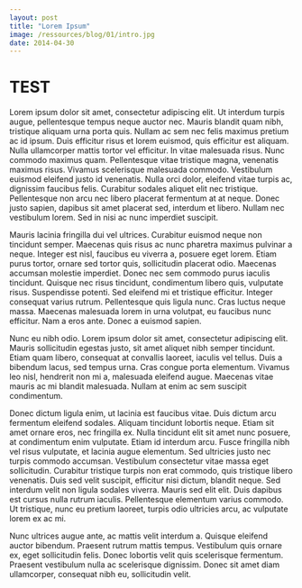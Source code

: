 ```yaml
---
layout: post
title: "Lorem Ipsum"
image: /ressources/blog/01/intro.jpg
date: 2014-04-30
---
```


# TEST


Lorem ipsum dolor sit amet, consectetur adipiscing elit. Ut interdum turpis augue, pellentesque tempus neque auctor nec. Mauris blandit quam nibh, tristique aliquam urna porta quis. Nullam ac sem nec felis maximus pretium ac id ipsum. Duis efficitur risus et lorem euismod, quis efficitur est aliquam. Nulla ullamcorper mattis tortor vel efficitur. In vitae malesuada risus. Nunc commodo maximus quam. Pellentesque vitae tristique magna, venenatis maximus risus. Vivamus scelerisque malesuada commodo. Vestibulum euismod eleifend justo id venenatis. Nulla orci dolor, eleifend vitae turpis ac, dignissim faucibus felis. Curabitur sodales aliquet elit nec tristique. Pellentesque non arcu nec libero placerat fermentum at at neque. Donec justo sapien, dapibus sit amet placerat sed, interdum et libero. Nullam nec vestibulum lorem. Sed in nisi ac nunc imperdiet suscipit.

Mauris lacinia fringilla dui vel ultrices. Curabitur euismod neque non tincidunt semper. Maecenas quis risus ac nunc pharetra maximus pulvinar a neque. Integer est nisl, faucibus eu viverra a, posuere eget lorem. Etiam purus tortor, ornare sed tortor quis, sollicitudin placerat odio. Maecenas accumsan molestie imperdiet. Donec nec sem commodo purus iaculis tincidunt. Quisque nec risus tincidunt, condimentum libero quis, vulputate risus. Suspendisse potenti. Sed eleifend mi et tristique efficitur. Integer consequat varius rutrum. Pellentesque quis ligula nunc. Cras luctus neque massa. Maecenas malesuada lorem in urna volutpat, eu faucibus nunc efficitur. Nam a eros ante. Donec a euismod sapien.

Nunc eu nibh odio. Lorem ipsum dolor sit amet, consectetur adipiscing elit. Mauris sollicitudin egestas justo, sit amet aliquet nibh semper tincidunt. Etiam quam libero, consequat at convallis laoreet, iaculis vel tellus. Duis a bibendum lacus, sed tempus urna. Cras congue porta elementum. Vivamus leo nisl, hendrerit non mi a, malesuada eleifend augue. Maecenas vitae mauris ac mi blandit malesuada. Nullam at enim ac sem suscipit condimentum.

Donec dictum ligula enim, ut lacinia est faucibus vitae. Duis dictum arcu fermentum eleifend sodales. Aliquam tincidunt lobortis neque. Etiam sit amet ornare eros, nec fringilla ex. Nulla tincidunt elit sit amet nunc posuere, at condimentum enim vulputate. Etiam id interdum arcu. Fusce fringilla nibh vel risus vulputate, et lacinia augue elementum. Sed ultricies justo nec turpis commodo accumsan. Vestibulum consectetur vitae massa eget sollicitudin. Curabitur tristique turpis non erat commodo, quis tristique libero venenatis. Duis sed velit suscipit, efficitur nisi dictum, blandit neque. Sed interdum velit non ligula sodales viverra. Mauris sed elit elit. Duis dapibus est cursus nulla rutrum iaculis. Pellentesque elementum varius commodo. Ut tristique, nunc eu pretium laoreet, turpis odio ultricies arcu, ac vulputate lorem ex ac mi.

Nunc ultrices augue ante, ac mattis velit interdum a. Quisque eleifend auctor bibendum. Praesent rutrum mattis tempus. Vestibulum quis ornare ex, eget sollicitudin felis. Donec lobortis velit quis scelerisque fermentum. Praesent vestibulum nulla ac scelerisque dignissim. Donec sit amet diam ullamcorper, consequat nibh eu, sollicitudin velit. 